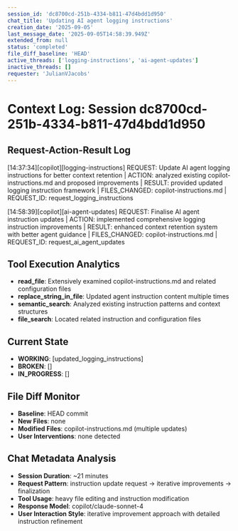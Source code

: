```yaml
---
session_id: 'dc8700cd-251b-4334-b811-47d4bdd1d950'
chat_title: 'Updating AI agent logging instructions'
creation_date: '2025-09-05'
last_message_date: '2025-09-05T14:58:39.949Z'
extended_from: null
status: 'completed'
file_diff_baseline: 'HEAD'
active_threads: ['logging-instructions', 'ai-agent-updates']
inactive_threads: []
requester: 'JulianVJacobs'
---
```


# Context Log: Session dc8700cd-251b-4334-b811-47d4bdd1d950

## Request-Action-Result Log

[14:37:34][copilot][logging-instructions] REQUEST: Update AI agent logging instructions for better context retention | ACTION: analyzed existing copilot-instructions.md and proposed improvements | RESULT: provided updated logging instruction framework | FILES_CHANGED: copilot-instructions.md | REQUEST_ID: request_logging_instructions

[14:58:39][copilot][ai-agent-updates] REQUEST: Finalise AI agent instruction updates | ACTION: implemented comprehensive logging instruction improvements | RESULT: enhanced context retention system with better agent guidance | FILES_CHANGED: copilot-instructions.md | REQUEST_ID: request_ai_agent_updates

## Tool Execution Analytics

- **read_file**: Extensively examined copilot-instructions.md and related configuration files
- **replace_string_in_file**: Updated agent instruction content multiple times
- **semantic_search**: Analyzed existing instruction patterns and context structures
- **file_search**: Located related instruction and configuration files

## Current State

- **WORKING**: [updated_logging_instructions]
- **BROKEN**: []
- **IN_PROGRESS**: []

## File Diff Monitor

- **Baseline**: HEAD commit
- **New Files**: none
- **Modified Files**: copilot-instructions.md (multiple updates)
- **User Interventions**: none detected

## Chat Metadata Analysis

- **Session Duration**: ~21 minutes
- **Request Pattern**: instruction update request -> iterative improvements -> finalization
- **Tool Usage**: heavy file editing and instruction modification
- **Response Model**: copilot/claude-sonnet-4
- **User Interaction Style**: iterative improvement approach with detailed instruction refinement
